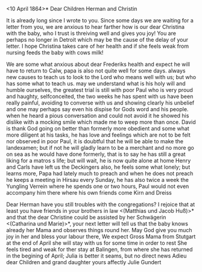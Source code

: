  <10 April 1864>*
Dear Children Herman and Christin

It is already long since I wrote to you. Since some days we are waiting for a letter from you, we are anxious to hear farther how is our dear Christina with the baby, who I trust is threiving well and gives you joy! You are perhaps no longer in Detroit which may be the cause of the delay of your letter. I hope Christina takes care of her health and if she feels weak from nursing feeds the baby with cows milk!

We are some what anxious about dear Frederiks health and expect he will have to return to Calw, papa is also not quite well for some days. always new causes to teach us to look to the Lord who means well with us; but who has some what to teach us. may we understand what is his holy will and humble ourselves, the greatest trial is still with poor Paul who is very proud and haughty, selfconceited, the two weeks he has spent with us have been really painful, avoiding to converse with us and showing clearly his unbelief and one may perhaps say even his dispise for Gods word and his people. when he heard a pious conversation and could not avoid it he showed his dislike with a mocking smile which made me to weep more than once. 
David is thank God going on better than formerly more obedient and some what more diligent at his tasks, he has love and feelings which are not to be felt nor observed in poor Paul, it is doubtful that he will be able to make the landexamen; but if not he will gladly learn to be a merchant and no more go on sea as he would have done formerly, that is to say he has still a great liking for a matros s life; but will wait, he is now quite alone at home Henry and Carls have left us the Deckingers also, he feels some what lonely; but learns more, Papa had lately much to preach and when he does not preach he keeps a meeting in Hirsau every Sunday, he has also twice a week the Yungling Verrein where he spends one or two hours, Paul would not even accompany him there where his own friends come Kirn and Dreiss

Dear Herman have you still troubles with the congregations? I rejoice that at least you have friends in your brothers in law <(Matthias und Jacob Huß)>* and that the dear Christine could be assisted by her Schwägerin <(Catharina und Marie)>*, your next letter will tell us that the baby knows already her Mama and observes things round her. May God give you much joy in her and bless your labour there, We expect Gross Mama from Stutgart at the end of April she will stay with us for some time in order to rest She feels tired and weak for ther stay at Balingen, from where she has returned in the begining of April; Julia is better it seams, but no direct news 
Adieu dear Children and grand daughter
 yours affectly
 Julie Gundert
